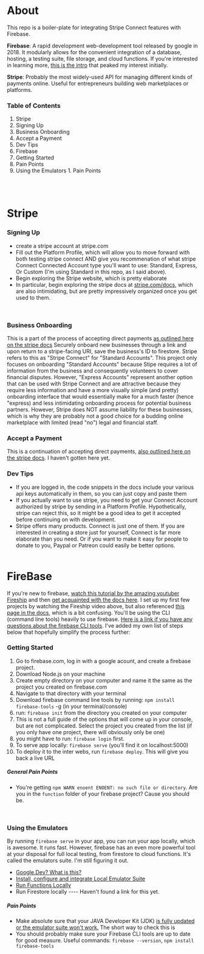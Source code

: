 # About
This repo is a boiler-plate for integrating Stripe Connect features with Firebase.

**Firebase**: A rapid development web-development tool released by google in 2018. It modularly allows for the convenient integration of a database, hosting, a testing suite, file storage, and cloud functions. If you're interested in learning more, [this is the intro](https://www.youtube.com/watch?v=9kRgVxULbag) that peaked my interest initially.

**Stripe**: Probably the most widely-used API for managing different kinds of payments online. Useful for entrepreneurs building web marketplaces or platforms.

### Table of Contents
1. Stripe
  1. Signing Up
  1. Business Onboarding
  1. Accept a Payment
  1. Dev Tips
1. Firebase
  1. Getting Started
  1. Pain Points
  1. Using the Emulators
    1. Pain Points

<br/><br/>

# Stripe
### Signing Up
* create a stripe account at stripe.com
* Fill out the Platform Profile, which will allow you to move forward with both testing stripe connect AND give you recommenation of what stripe Connect Connected Account type you'll want to use: Standard, Express, Or Custom (I'm using Standard in this repo, as I said above).
* Begin exploring the Stripe website, which is pretty elaborate
* In particular, begin exploring the stripe docs at [stripe.com/docs](https://stripe.com/docs), which are also intimidating, but are pretty impressively organized once you get used to them.
<br/>

### Business Onboarding
This is a part of the process of accepting direct payments [as outlined here on the stripe docs](https://stripe.com/docs/connect/enable-payment-acceptance-guide)
Securely onboard new businesses through a link and upon return to a stripe-facing URI, save the business's ID to firestore. Stripe refers to this as "Stripe Connect" for "Standard Accounts". This project only focuses on onboarding "Standard Accounts" because Stipe requires a lot of information from the business and consequently volunteers to cover financial disputes. However, "Express Accounts" represent another option that can be used with Stripe Connect and are attractive because they require less information and have a more visually simple (and pretty) onboarding interface that would essentially make for a much faster (hence "express) and less intimidating onboarding process for potential business partners. However, Stripe does NOT assume liability for these businesses, which is why they are probably not a good choice for a budding online marketplace with limited (read "no") legal and financial staff.
<br/>

### Accept a Payment
This is a continuation of accepting direct payments, [also outlined here on the stripe docs](https://stripe.com/docs/connect/enable-payment-acceptance-guide). I haven't gotten here yet.
<br/>

### Dev Tips
* If you are logged in, the code snippets in the docs include your various api keys automatically in them, so you can just copy and paste them
* If you actually want to use stripe, you need to get your Connect Account authorized by stripe by sending in a Platform Profile. Hypothetically, stripe can reject this, so it might be a good idea to get it accepted before continuing on with development.
* Stripe offers many products. Connect is just one of them. If you are interested in creating a store just for yourself, Connect is far more elaborate than you need. Or if you want to make it easy for people to donate to you, Paypal or Patreon could easily be better options.
<br/><br/>

# FireBase
If you're new to firebase, [watch this tutorial by the amazing youtuber Fireship](https://www.youtube.com/watch?v=9kRgVxULbag) and then [get acquainted with the docs here](https://firebase.google.com/docs). I set up my first few projects by watching the Fireship video above, but also referenced [this page in the docs](https://firebase.google.com/docs/web/setup), which is a bit confusing. You'll be using the CLI (command line tools) heavily to use firebase. [Here is a link if you have any questions about the firebase CLI tools](https://firebase.google.com/docs/cli#mac-linux-npm). I've added my own list of steps below that hopefully simplify the process further:

### Getting Started
1. Go to firebase.com, log in with a google acount, and create a firebase project.
1. Download Node.js on your machine
1. Create empty directory on your computer and name it the same as the project you created on firebase.com
1. Navigate to that directory with your terminal
1. Download firebase command line tools by running: `npm install firebase-tools` -g (in your terminal/console)
1. run: `firebase init` from the directory you created on your computer
1. This is not a full guide of the options that will come up in your console, but are not complicated. Select the project you created from the list (if you only have one project, there will obviously only be one)
1. you might have to run: `firebase login` first.
1. To serve app locally: `firebase serve` (you’ll find it on localhost:5000)
1. To deploy it to the inter webs, run `firebase deploy`. This will give you back a live URL

##### General Pain Points
* You're getting `npm WARN enoent ENOENT: no such file or directory`. Are you in the ``function`` folder of your firebase project? Cause you should be.
</br>

### Using the Emulators
By running ```firebase serve``` in your app, you can run your app locally, which is awesome. It runs fast. However, firebase has an even more powerful tool at your disposal for full local testing, from firestore to cloud functions. It's called the emulators suite. I'm still figuring it out.

* [Google.Dev? What is this?](https://google.dev/pathways/firebase-emulators)
* [Install, configure and integrate Local Emulator Suite](https://firebase.google.com/docs/emulator-suite/install_and_configure?authuser=0)
* [Run Functions Locally](https://firebase.google.com/docs/functions/local-emulator)
* Run Firestore locally ---- Haven't found a link for this yet.

##### Pain Points
* Make absolute sure that your JAVA Developer Kit (JDK) [is fully updated or the emulator suite won't work.](https://stackoverflow.com/questions/56819840/firebase-cloud-functions-emulator-throws-exited-with-code-1-error) The short way to check this is 
* You should probably make sure your Firebase CLI tools are up to date for good measure. Useful commands: `firebase --version`, `npm install firebase-tools`
<br/><br/>
